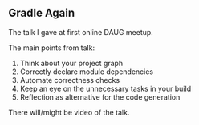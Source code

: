## Gradle Again 

The talk I gave at first online DAUG meetup.

The main points from talk:
1. Think about your project graph
2. Correctly declare module dependencies
3. Automate correctness checks
4. Keep an eye on the unnecessary tasks in your build
5. Reflection as alternative for the code generation

There will/might be video of the talk.
